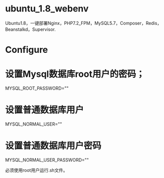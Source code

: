 # ubuntu_1.8_webenv
Ubuntu1.8，一键部署Nginx，PHP7.2_FPM，MySQL5.7，Composer，Redis，Beanstalkd，Supervisor.

# Configure
# 设置Mysql数据库root用户的密码；
MYSQL_ROOT_PASSWORD=""
# 设置普通数据库用户
MYSQL_NORMAL_USER=""
# 设置普通数据库用户密码
MYSQL_NORMAL_USER_PASSWORD=""

必须使用root用户运行.sh文件。
